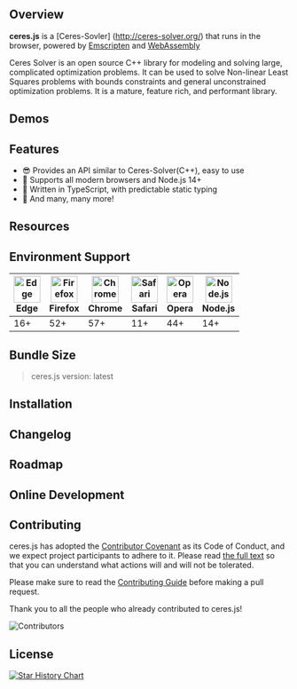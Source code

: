 <!-- <p align="center">
  <a href="https://pcljs.org" target="_blank"><img style="height: 100px" src="./logo.svg" title="pcl.js" alt="title="pcl.js"></a>
  <p align="center"><a href="https://pointclouds.org" target="_blank">Point Cloud Library (PCL)</a> for browser, powered by WebAssembly.</p>
</p> -->
<!-- 
<p align="center">
  <a href="https://github.com/luoxuhai/pcl.js/actions/workflows/test.yml">
    <img src="https://github.com/luoxuhai/pcl.js/actions/workflows/test.yml/badge.svg" alt="Tests" />
  </a>
  <a href="https://www.npmjs.com/package/pcl.js">
    <img src="https://img.shields.io/npm/v/pcl.js.svg" alt="npm version">
  </a>
 <a href="https://bundlephobia.com/package/pcl.js">
    <img src="https://img.shields.io/bundlephobia/min/pcl.js.svg" alt="Bundle Size">
 </a>
 <a href="https://github.com/FoalTS/foal/blob/master/LICENSE">
    <img src="https://img.shields.io/badge/License-MIT-blue.svg" alt="License: MIT">
  </a>
  <a href="https://www.npmtrends.com/pcl.js">
    <img src="https://img.shields.io/npm/dm/pcl.js" alt="Downloads" />
  </a>
  <a href="https://www.jsdelivr.com/package/npm/pcl.js">
    <img src="https://data.jsdelivr.com/v1/package/npm/pcl.js/badge?style=rounded" alt="jsDelivr" />
  </a>
  <a href="https://openbase.com/js/pcl.js?utm_source=embedded&amp;utm_medium=badge&amp;utm_campaign=rate-badge">
    <img src="https://badges.openbase.com/js/rating/pcl.js.svg?token=nF4Z9XUsUhOe5yeVDZTPwpdoKqqamFbVBoVA5zbU5iM=" alt="Rate this package" />
  </a>
  <a href="https://deepscan.io/dashboard#view=project&tid=18815&pid=22098&bid=649724">
    <img alt="DeepScan" src="https://deepscan.io/api/teams/18815/projects/22098/branches/649724/badge/grade.svg">
  </a>
</p> -->

<!-- <p align="center">
  English | <a href="./README-zh_CN.md">简体中文</a>
</p> -->

## Overview

**ceres.js** is a [Ceres-Sovler] (http://ceres-solver.org/) that runs in the browser, powered by [Emscripten](https://emscripten.org) and [WebAssembly](https://webassembly.org)

Ceres Solver is an open source C++ library for modeling and solving large, complicated optimization problems. It can be used to solve Non-linear Least Squares problems with bounds constraints and general unconstrained optimization problems. It is a mature, feature rich, and performant library.


## Demos

<!-- <p>
  <a href="https://kl2zjs.csb.app" title="Removing outliers from point cloud data"><img src="./website/static/img/examples/StatisticalOutlierRemoval.jpg" width="30%" /></a>
  <a href="https://1t72c1.csb.app/" title="Iterative Closest Point algorithm"><img src="./website/static/img/examples/IterativeClosestPoint.jpg" width="30%" /></a>
  <a href="https://o4y07f.csb.app" title="Min-Cut Based Segmentation"><img src="./website/static/img/examples/MinCutSegmentation.jpg" width="30%" /></a>
  <a href="https://3l6tfj.csb.app" title="Extract point cloud keypoints"><img src="./website/static/img/examples/ISSKeypoint3D.jpg" width="30%" /></a>
  
  <p><a href="https://pcljs.org/examples">See all demos</a></p>
<p> -->

## Features

- :sunglasses: Provides an API similar to Ceres-Solver(C++), easy to use
- :purple_heart: Supports all modern browsers and Node.js 14+
- 💪 Written in TypeScript, with predictable static typing
- 🚀 And many, many more!

## Resources

<!-- - [Documentation](https://pcljs.org/docs/tutorials/intro)
- [API Reference](https://pcljs.org/docs/api/about)
- [Examples](https://pcljs.org/examples)
- [Discussions](https://github.com/luoxuhai/pcl.js/discussions) -->

## Environment Support

| <img src="https://raw.githubusercontent.com/alrra/browser-logos/main/src/edge/edge_128x128.png" alt="Edge" width="48px" height="48px" /><br/> Edge | <img src="https://raw.githubusercontent.com/alrra/browser-logos/main/src/firefox/firefox_128x128.png" alt="Firefox" width="48px" height="48px" /><br/>Firefox | <img src="https://raw.githubusercontent.com/alrra/browser-logos/main/src/chrome/chrome_128x128.png" alt="Chrome" width="48px" height="48px" /><br/>Chrome | <img src="https://raw.githubusercontent.com/alrra/browser-logos/main/src/safari/safari_128x128.png" alt="Safari" width="48px" height="48px" /><br/>Safari | <img src="https://raw.githubusercontent.com/alrra/browser-logos/main/src/opera/opera_128x128.png" alt="Opera" width="48px" height="48px" /><br/>Opera | <img src="https://raw.githubusercontent.com/alrra/browser-logos/main/src/node.js/node.js_128x128.png" alt="Node.js" width="48px" height="48px" /><br/>Node.js |
| --------- | --------- | --------- | --------- | --------- | --------- | 
| 16+ | 52+ | 57+ | 11+ | 44+ | 14+

## Bundle Size

> ceres.js version: latest
<!-- 
| Source        |                                                    Link                                                     |     Size      |
| :------------ | :---------------------------------------------------------------------------------------------------------: | :-----------: |
| pcl.js        |     [https://cdn.jsdelivr.net/npm/pcl.js/dist/pcl.js](https://cdn.jsdelivr.net/npm/pcl.js/dist/pcl.js)      | ~36k gzip’d |
| pcl-core.wasm | [https://cdn.jsdelivr.net/npm/pcl.js/dist/pcl-core.wasm](https://cdn.jsdelivr.net/npm/pcl.js/dist/pcl-core.wasm) | ~553k gzip’d  | -->

## Installation

<!-- 
```bash
# NPM
npm install pcl.js

# Yarn
yarn add pcl.js
```
 -->

<!-- 
```typescript
import * as PCL from 'pcl.js';

async function main() {
  // Initialization
  await PCL.init({
    /**
     * Recommend, optional configuration, custom WebAssembly file link.
     * @default js file dir + pcl-core.wasm
     */
    url: 'https://cdn.jsdelivr.net/npm/pcl.js/dist/pcl-core.wasm',
    // You can also pass an ArrayBuffer of WebAssembly files.
    // arrayBuffer: ArrayBuffer
  });

  // ...
} -->

## Changelog

<!-- The [changelog](https://github.com/luoxuhai/pcl.js/releases) is regularly updated to reflect what's changed in each new release. -->

## Roadmap

<!-- Checkout the full roadmap [here](https://github.com/users/luoxuhai/projects/3). -->

## Online Development

<!-- Use Gitpod, a free online dev environment for GitHub. -->

<!-- [![Open in Gitpod](https://gitpod.io/button/open-in-gitpod.svg)](https://gitpod.io/#https://github.com/luoxuhai/pcl.js) -->

## Contributing

ceres.js has adopted the [Contributor Covenant](https://www.contributor-covenant.org/) as its Code of Conduct, and we expect project participants to adhere to it. Please read [the full text](CODE_OF_CONDUCT.md) so that you can understand what actions will and will not be tolerated.

Please make sure to read the [Contributing Guide](CONTRIBUTING.md) before making a pull request.

Thank you to all the people who already contributed to ceres.js!

![Contributors](https://opencollective.com/pcljs/contributors.svg?button=false)

## License

<!-- This project is licensed under the terms of the [MIT license](https://github.com/luoxuhai/pcl.js/blob/master/LICENSE). -->

[![Star History Chart](https://api.star-history.com/svg?repos=luoxuhai/pcl.js&type=Date)](https://star-history.com/#luoxuhai/pcl.js&Date)

